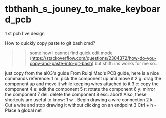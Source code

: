 # tbthanh_s_jouney_to_make_keyboard_pcb
 1 st pcb I've design

How to quickly copy paste to git bash cmd? 
>>some how I cannot find quick edit mode (https://stackoverflow.com/questions/2304372/how-do-you-copy-and-paste-into-git-bash) but shift+ins works for me so...

just copy from the ai03's guide
From Ruiqi Mao's PCB guide, here is a nice commands reference:
	1 m: pick the component up and move it
	2 g: drag the component up and move it while keeping wires attached to it
	3 c: copy the component
	4 e: edit the component
	5 r: rotate the component
	6 y: mirror the component
	7 del: delete the component
	8 esc: abort!
Also, these shortcuts are useful to know:
	1 w - Begin drawing a wire connection
	2 k - Cut a wire and stop drawing it without clicking on an endpoint
	3 Ctrl + h - Place a global net
